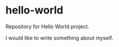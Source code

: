 hello-world
===========

Repository for Hello World project.

I would like to write something about myself.
